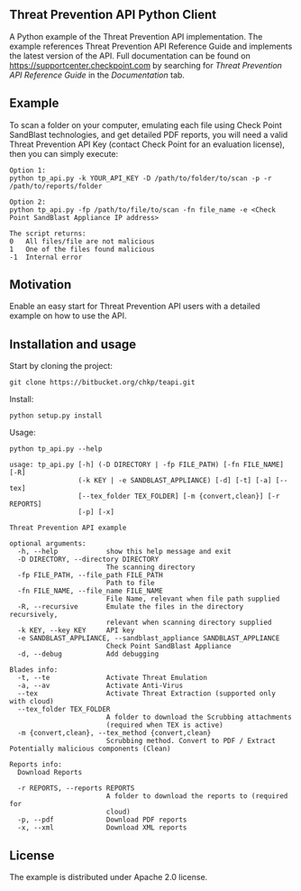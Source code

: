 ## Threat Prevention API Python Client

A Python example of the Threat Prevention API implementation. The example references Threat Prevention API Reference Guide and implements the latest version of the API. Full documentation can be found on https://supportcenter.checkpoint.com by searching for _Threat Prevention API Reference Guide_ in the _Documentation_ tab.

## Example

To scan a folder on your computer, emulating each file using Check Point SandBlast technologies, and get detailed PDF reports, you will need a valid Threat Prevention API Key (contact Check Point for an evaluation license), then you can simply execute:

~~~~
Option 1:
python tp_api.py -k YOUR_API_KEY -D /path/to/folder/to/scan -p -r /path/to/reports/folder

Option 2:
python tp_api.py -fp /path/to/file/to/scan -fn file_name -e <Check Point SandBlast Appliance IP address>

The script returns: 
0   All files/file are not malicious
1   One of the files found malicious
-1  Internal error
~~~~

## Motivation

Enable an easy start for Threat Prevention API users with a detailed example on how to use the API.

## Installation and usage

Start by cloning the project:

~~~~
git clone https://bitbucket.org/chkp/teapi.git
~~~~

Install:

~~~~
python setup.py install
~~~~

Usage:

~~~~
python tp_api.py --help

usage: tp_api.py [-h] (-D DIRECTORY | -fp FILE_PATH) [-fn FILE_NAME] [-R]
                 (-k KEY | -e SANDBLAST_APPLIANCE) [-d] [-t] [-a] [--tex]
                 [--tex_folder TEX_FOLDER] [-m {convert,clean}] [-r REPORTS]
                 [-p] [-x]

Threat Prevention API example

optional arguments:
  -h, --help            show this help message and exit
  -D DIRECTORY, --directory DIRECTORY
                        The scanning directory
  -fp FILE_PATH, --file_path FILE_PATH
                        Path to file
  -fn FILE_NAME, --file_name FILE_NAME
                        File Name, relevant when file path supplied
  -R, --recursive       Emulate the files in the directory recursively,
                        relevant when scanning directory supplied
  -k KEY, --key KEY     API key
  -e SANDBLAST_APPLIANCE, --sandblast_appliance SANDBLAST_APPLIANCE
                        Check Point SandBlast Appliance
  -d, --debug           Add debugging

Blades info:
  -t, --te              Activate Threat Emulation
  -a, --av              Activate Anti-Virus
  --tex                 Activate Threat Extraction (supported only with cloud)
  --tex_folder TEX_FOLDER
                        A folder to download the Scrubbing attachments
                        (required when TEX is active)
  -m {convert,clean}, --tex_method {convert,clean}
                        Scrubbing method. Convert to PDF / Extract Potentially malicious components (Clean)

Reports info:
  Download Reports

  -r REPORTS, --reports REPORTS
                        A folder to download the reports to (required for
                        cloud)
  -p, --pdf             Download PDF reports
  -x, --xml             Download XML reports
~~~~

## License

The example is distributed under Apache 2.0 license.
